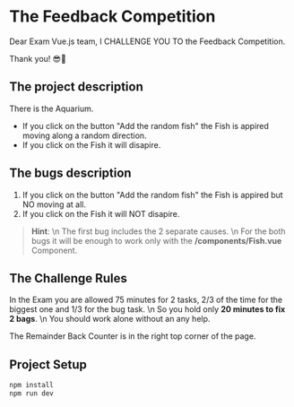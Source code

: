 # The Feedback Competition

Dear Exam Vue.js team,
I CHALLENGE YOU TO the Feedback Competition.

Thank you! 😎️🤘️


## The project description

There is the Aquarium.
- If you click on the button "Add the random fish" the Fish is appired moving along a random direction.
- If you click on the Fish it will disapire.


## The bugs description

1. If you click on the button "Add the random fish" the Fish is appired but NO moving at all.
2. If you click on the Fish it will NOT disapire.

>**Hint**: \n
> The first bug includes the 2 separate causes. \n
> For the both bugs it will be enough to work only with the **/components/Fish.vue** Component.


## The Challenge Rules

In the Exam you are allowed 75 minutes for 2 tasks, 2/3 of the time for the biggest one and 1/3 for the bug task. \n 
So you hold only **20 minutes to fix 2 bags**. \n
You should work alone without an any help.

The Remainder Back Counter is in the right top corner of the page. 


## Project Setup

```sh
npm install
npm run dev
```




